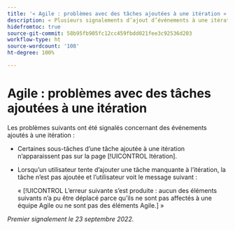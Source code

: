 ```yaml
---
title: '« Agile : problèmes avec des tâches ajoutées à une itération »'
description: « Plusieurs signalements d’ajout d’événements à une itération »
hidefromtoc: true
source-git-commit: 58b95fb905fc12cc459fbdd021fee3c92536d203
workflow-type: ht
source-wordcount: '108'
ht-degree: 100%

---
```



# Agile : problèmes avec des tâches ajoutées à une itération

Les problèmes suivants ont été signalés concernant des événements ajoutés à une itération :

* Certaines sous-tâches d’une tâche ajoutée à une itération n’apparaissent pas sur la page [!UICONTROL Itération].
* Lorsqu’un utilisateur tente d’ajouter une tâche manquante à l’itération, la tâche n’est pas ajoutée et l’utilisateur voit le message suivant :

   « [!UICONTROL L’erreur suivante s’est produite : aucun des éléments suivants n’a pu être déplacé parce qu’ils ne sont pas affectés à une équipe Agile ou ne sont pas des éléments Agile.] »

_Premier signalement le 23 septembre 2022._

